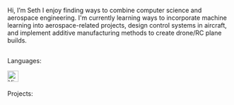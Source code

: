 Hi, I’m Seth
I enjoy finding ways to combine computer science and aerospace engineering. 
I'm currently learning ways to incorporate machine learning into aerospace-related projects, design control systems in aircraft, and implement additive manufacturing methods to create drone/RC plane builds.

##

Languages:

<img align="left" alt="Visual Studio Code" width="25px" src="https://cdn.jsdelivr.net/gh/devicons/devicon/icons/vscode/vscode-original.svg" style="padding-right:10px;"/> 

#
<br>
Projects:



<!---
Freefall802/Freefall802 is a ✨ special ✨ repository because its `README.md` (this file) appears on your GitHub profile.
You can click the Preview link to take a look at your changes.
--->
